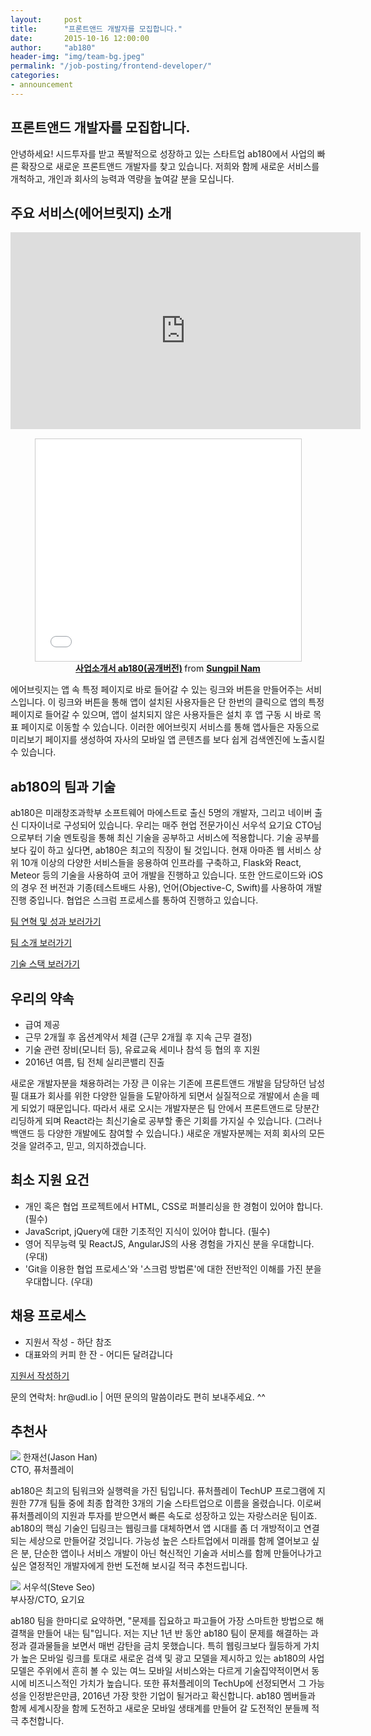 ```yaml
---
layout:     post
title:      "프론트앤드 개발자를 모집합니다."
date:       2015-10-16 12:00:00
author:     "ab180"
header-img: "img/team-bg.jpeg"
permalink: "/job-posting/frontend-developer/"
categories:
- announcement
---
```


<h2 class="section-heading">프론트앤드 개발자를 모집합니다.</h2>

<p>안녕하세요! 시드투자를 받고 폭발적으로 성장하고 있는 스타트업 ab180에서 사업의 빠른 확장으로 새로운 프론트앤드 개발자를 찾고 있습니다. 저희와 함께 새로운 서비스를 개척하고, 개인과 회사의 능력과 역량을
    높여갈 분을 모십니다.</p>

<h2 class="section-heading">주요 서비스(에어브릿지) 소개</h2>

<iframe width="560" height="315" src="https://www.youtube.com/embed/rQUoDxsZ5Tk" frameborder="0"
        allowfullscreen></iframe>

<p style="margin: 15px 0;"></p>

<iframe src="//www.slideshare.net/slideshow/embed_code/key/iPufHQqBo7CwuZ" width="425" height="355" frameborder="0"
        marginwidth="0" marginheight="0" scrolling="no"
        style="border:1px solid #CCC; border-width:1px; margin-bottom:5px; max-width: 100%; display: block; margin: 0 auto;"
        allowfullscreen></iframe>
<div style="margin-bottom:5px; text-align: center;"><strong> <a href="//www.slideshare.net/SungpilNam/ab180"
                                                                title="사업소개서 ab180(공개버전)" target="_blank">사업소개서
    ab180(공개버전)</a> </strong> from <strong><a href="//www.slideshare.net/SungpilNam" target="_blank">Sungpil
    Nam</a></strong></div>

<p>에어브릿지는 앱 속 특정 페이지로 바로 들어갈 수 있는 링크와 버튼을 만들어주는 서비스입니다. 이 링크와 버튼을 통해 앱이 설치된 사용자들은 단 한번의 클릭으로 앱의 특정 페이지로 들어갈 수 있으며, 앱이
    설치되지 않은 사용자들은 설치 후 앱 구동 시 바로 목표 페이지로 이동할 수 있습니다. 이러한 에어브릿지 서비스를 통해 앱사들은 자동으로 미리보기 페이지를 생성하여 자사의 모바일 앱 콘텐츠를 보다 쉽게
    검색엔진에 노출시킬 수 있습니다.</p>

<h2 class="section-heading">ab180의 팀과 기술</h2>

<p>ab180은 미래창조과학부 소프트웨어 마에스트로 출신 5명의 개발자, 그리고 네이버 출신 디자이너로 구성되어 있습니다. 우리는 매주 현업 전문가이신 서우석 요기요 CTO님으로부터 기술 멘토링을 통해 최신 기술을
    공부하고 서비스에 적용합니다. 기술 공부를 보다 깊이 하고 싶다면, ab180은 최고의 직장이 될 것입니다. 현재 아마존 웹 서비스 상위 10개 이상의 다양한 서비스들을 응용하여 인프라를 구축하고,
    Flask와 React, Meteor 등의 기술을 사용하여 코어 개발을 진행하고 있습니다. 또한 안드로이드와 iOS의 경우 전 버전과 기종(테스트배드 사용), 언어(Objective-C, Swift)를
    사용하여 개발 진행 중입니다. 협업은 스크럼 프로세스를 통하여 진행하고 있습니다.</p>

<a href="{{ site.baseurl }}/history/" target="_blank" type="button" class="btn btn-default">팀 연혁 및 성과 보러가기</a>

<a href="{{ site.baseurl }}/team/" target="_blank" type="button" class="btn btn-default">팀 소개 보러가기</a>

<a href="http://stackshare.io/ab180" target="_blank" type="button" class="btn btn-default">기술 스택 보러가기</a>

<h2 class="section-heading">우리의 약속</h2>

<ul>
    <li>급여 제공</li>
    <li>근무 2개월 후 옵션계약서 체결 (근무 2개월 후 지속 근무 결정)</li>
    <li>기술 관련 장비(모니터 등), 유료교육 세미나 참석 등 협의 후 지원</li>
    <li>2016년 여름, 팀 전체 실리콘밸리 진출</li>
</ul>

<p>새로운 개발자분을 채용하려는 가장 큰 이유는 기존에 프론트앤드 개발을 담당하던 남성필 대표가 회사를 위한 다양한 일들을 도맡아하게 되면서 실질적으로 개발에서 손을 떼게 되었기 때문입니다. 따라서 새로 오시는
    개발자분은 팀 안에서 프론트앤드로 당분간 리딩하게 되며 React라는 최신기술로 공부할 좋은 기회를 가지실 수 있습니다. (그러나 백앤드 등 다양한 개발에도 참여할 수 있습니다.) 새로운 개발자분께는 저희
    회사의 모든 것을 알려주고, 믿고, 의지하겠습니다.</p>

<h2 class="section-heading">최소 지원 요건</h2>

<ul>
    <li>개인 혹은 협업 프로젝트에서 HTML, CSS로 퍼블리싱을 한 경험이 있어야 합니다. (필수)</li>
    <li>JavaScript, jQuery에 대한 기초적인 지식이 있어야 합니다. (필수)</li>
    <li>영어 직무능력 및 ReactJS, AngularJS의 사용 경험을 가지신 분을 우대합니다. (우대)</li>
    <li>'Git을 이용한 협업 프로세스'와 '스크럼 방법론'에 대한 전반적인 이해를 가진 분을 우대합니다. (우대)</li>
</ul>

<h2 class="section-heading">채용 프로세스</h2>

<ul>
    <li>지원서 작성 - 하단 참조</li>
    <li>대표와의 커피 한 잔 - 어디든 달려갑니다</li>
</ul>

<a href="https://docs.google.com/forms/d/1XE7ggfys2JyMO2waf_jxDV0voOKJgHL57nxw7Kl2IrI/viewform?usp=send_form"
   target="_blank" type="button" class="btn btn-default">지원서 작성하기</a>

<p>문의 연락처: hr@udl.io | 어떤 문의의 말씀이라도 편히 보내주세요. ^^</p>

<h2 class="section-heading">추천사</h2>
<div class="row">
    <div class="col-sm-4">
        <p class="text-muted text-center">
            <img src="{{ site.baseurl }}/img/team/jason.jpg" class="img-circle img-responsive"/>
            한재선(Jason Han)
            <br/>CTO, 퓨처플레이
        </p>
    </div>
    <div class="col-sm-8">
        <p>ab180은 최고의 팀워크와 실행력을 가진 팀입니다. 퓨처플레이 TechUP 프로그램에 지원한 77개 팀들 중에
            최종 합격한 3개의 기술 스타트업으로 이름을 올렸습니다. 이로써 퓨처플레이의 지원과 투자를 받으면서
            빠른 속도로 성장하고 있는 자랑스러운 팀이죠. ab180의 핵심 기술인 딥링크는 웹링크를 대체하면서 앱 시대를
            좀 더 개방적이고 연결되는 세상으로 만들어갈 것입니다. 가능성 높은 스타트업에서 미래를 함께 열어보고 싶은 분,
            단순한 앱이나 서비스 개발이 아닌 혁신적인 기술과 서비스를 함께 만들어나가고 싶은 열정적인 개발자에게
            한번 도전해 보시길 적극 추천드립니다. </p>
    </div>
</div>
<div class="row">
    <div class="col-sm-4">
        <p class="text-muted text-center">
            <img src="{{ site.baseurl }}/img/team/wooseok.png" class="img-circle img-responsive" style="margin: 0 auto;"/>
            서우석(Steve Seo)
            <br/>부사장/CTO, 요기요
        </p>
    </div>
    <div class="col-sm-8">
        <p>ab180 팀을 한마디로 요약하면, "문제를 집요하고 파고들어 가장 스마트한 방법으로 해결책을 만들어 내는 팀"입니다. 저는 지난 1년 반 동안 ab180 팀이 문제를 해결하는 과정과 결과물들을
            보면서 매번 감탄을 금치 못했습니다. 특히 웹링크보다 월등하게 가치가 높은 모바일 링크를 토대로 새로운 검색 및 광고 모델을 제시하고 있는 ab180의 사업 모델은 주위에서 흔히 볼 수 있는
            여느 모바일 서비스와는 다르게 기술집약적이면서 동시에 비즈니스적인 가치가 높습니다. 또한 퓨처플레이의 TechUp에 선정되면서 그 가능성을 인정받은만큼, 2016년 가장 핫한 기업이 될거라고
            확신합니다. ab180 멤버들과 함께 세계시장을 함께 도전하고 새로운 모바일 생태계를 만들어 갈 도전적인 분들께 적극 추천합니다. </p>
    </div>
</div>